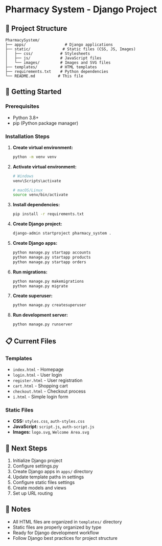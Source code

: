 # Pharmacy System - Django Project

## 📁 Project Structure

```
PharmacySystem/
├── apps/                 # Django applications
├── static/              # Static files (CSS, JS, Images)
│   ├── css/            # Stylesheets
│   ├── js/             # JavaScript files
│   └── images/         # Images and SVG files
├── templates/          # HTML templates
├── requirements.txt    # Python dependencies
└── README.md          # This file
```

## 🚀 Getting Started

### Prerequisites
- Python 3.8+
- pip (Python package manager)

### Installation Steps

1. **Create virtual environment:**
   ```bash
   python -m venv venv
   ```

2. **Activate virtual environment:**
   ```bash
   # Windows
   venv\Scripts\activate
   
   # macOS/Linux
   source venv/bin/activate
   ```

3. **Install dependencies:**
   ```bash
   pip install -r requirements.txt
   ```

4. **Create Django project:**
   ```bash
   django-admin startproject pharmacy_system .
   ```

5. **Create Django apps:**
   ```bash
   python manage.py startapp accounts
   python manage.py startapp products
   python manage.py startapp orders
   ```

6. **Run migrations:**
   ```bash
   python manage.py makemigrations
   python manage.py migrate
   ```

7. **Create superuser:**
   ```bash
   python manage.py createsuperuser
   ```

8. **Run development server:**
   ```bash
   python manage.py runserver
   ```

## 📋 Current Files

### Templates
- `index.html` - Homepage
- `login.html` - User login
- `register.html` - User registration
- `cart.html` - Shopping cart
- `checkout.html` - Checkout process
- `i.html` - Simple login form

### Static Files
- **CSS:** `styles.css`, `auth-styles.css`
- **JavaScript:** `script.js`, `auth-script.js`
- **Images:** `logo.svg`, `Welcome Area.svg`

## 🔧 Next Steps

1. Initialize Django project
2. Configure settings.py
3. Create Django apps in `apps/` directory
4. Update template paths in settings
5. Configure static files settings
6. Create models and views
7. Set up URL routing

## 📝 Notes

- All HTML files are organized in `templates/` directory
- Static files are properly organized by type
- Ready for Django development workflow
- Follow Django best practices for project structure